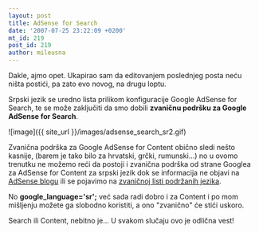 ```yaml
---
layout: post
title: AdSense for Search
date: '2007-07-25 23:22:09 +0200'
mt_id: 219
post_id: 219
author: mileusna
---
```

Dakle, ajmo opet. Ukapirao sam da editovanjem poslednjeg posta neću ništa postići, pa zato evo novog, na drugu loptu.

Srpski jezik se uredno lista prilikom konfiguracije Google AdSense for Search, te se može zaključiti da smo dobili **zvaničnu podršku za Google AdSense for Search**.

![image]({{ site_url }}/images/adsense_search_sr2.gif)

Zvanična podrška za Google AdSense for Content obično sledi nešto kasnije, (barem je tako bilo za hrvatski, grčki, rumunski...) no u ovomo trenutku ne možemo reći da postoji i zvanična podrška od strane Googlea za AdSense for Content za srpski jezik dok se informacija ne objavi na [AdSense blogu](http://adsense.blogspot.com/) ili se pojavimo na [zvaničnoj listi podržanih jezika](https://www.google.com/adsense/support/bin/answer.py?answer=9727).

No **google\_language='sr';** već sada radi dobro i za Content i po mom mišljenju možete ga slobodno koristiti, a ono "zvanično" će stići uskoro.

Search ili Content, nebitno je... U svakom slučaju ovo je odlična vest!

